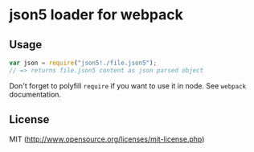 # json5 loader for webpack

## Usage

``` javascript
var json = require("json5!./file.json5");
// => returns file.json5 content as json parsed object
```

Don't forget to polyfill `require` if you want to use it in node.
See `webpack` documentation.

## License

MIT (http://www.opensource.org/licenses/mit-license.php)